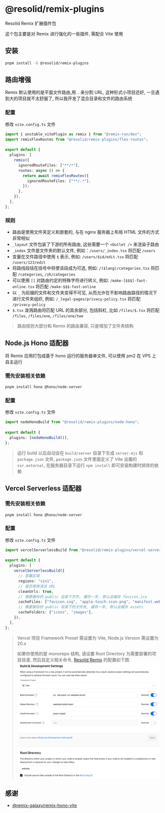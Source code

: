 # @resolid/remix-plugins

Resolid Remix 扩展插件包

这个包主要是对 Remix 进行强化的一些插件, 需配合 Vite 使用

## 安装

```bash
pnpm install -D @resolid/remix-plugins
```

## 路由增强

Remix 默认使用的是平面文件路由,用 `.` 来分割 URL, 这种形式小项目还好, 一旦遇到大的项目就不太舒服了, 所以我开发了混合目录和文件的路由系统

### 配置

修改 `vite.config.ts` 文件

```ts
import { unstable_vitePlugin as remix } from "@remix-run/dev";
import remixFlexRoutes from "@resolid/remix-plugins/flex-routes";

export default {
  plugins: [
    remix({
      ignoredRouteFiles: ["**/*"],
      routes: async () => {
        return await remixFlexRoutes({
          ignoredRouteFiles: ["**/.*"],
        });
      },
    }),
  ],
};
```

### 规则

- 路由是使用文件夹定义和嵌套的, 与在 nginx 服务器上布局 HTML 文件的方式非常相似
- `_layout` 文件包装了下游的所有路由, 这些需要一个 `<Outlet />` 来渲染子路由
- `_index` 文件是文件夹的默认文件, 例如：`/users/_index.tsx` 将匹配 `/users`
- 变量在文件路径中使用 `$` 表示, 例如: `/users/$id/edit.tsx` 将匹配 `/users/123/edit`
- 将路线段括在括号中将使该段成为可选, 例如: `/($lang)/categories.tsx` 将匹配 `/categories`, `/zh/categories`
- 可以使用 `[]` 对路由约定的特殊字符进行转义, 例如: `/make-[$$$]-fast-online.tsx` 将匹配 `/make-$$$-fast-online`
- 以 `_` 为前缀的文件和文件夹变得不可见, 从而允许在不影响路由路径的情况下进行文件夹组织, 例如: `/_legal-pages/privacy-policy.tsx` 将匹配 `/privacy-policy`
- `$.tsx` 泼溅路由将匹配 URL 的其余部分, 包括斜杠, 比如 `/files/$.tsx` 将匹配 `/files`, `/files/one`, `/files/one/two`

> 路由规则大部分和 Remix 的路由兼容, 只是增加了文件夹结构

## Node.js Hono 适配器

将 Remix 应用打包成基于 hono 运行的服务器单文件, 可以使用 pm2 在 VPS 上自主运行

### 需先安装相关依赖

```bash
pnpm install hono @hono/node-server
```

### 配置

修改 `vite.config.ts` 文件

```ts
import nodeHonoBuild from "@resolid/remix-plugins/node-hono";

export default {
  plugins: [nodeHonoBuild()],
};
```

> 运行 build 以后自动会在 `build/server` 目录下生成 `server.mjs` 和 `package.json` 文件, `package.json` 文件里面定义了 Vite 设置的 `ssr.external`, 在服务器目录下运行 `npm install` 即可安装构建时排除的依赖

## Vercel Serverless 适配器

### 需先安装相关依赖

```bash
pnpm install hono @hono/node-server
```

### 配置

修改 `vite.config.ts` 文件

```ts
import vercelServerlessBuild from "@resolid/remix-plugins/vercel-serverless";

export default {
  plugins: [
    vercelServerlessBuild({
      // 部署区域
      regions: "sin1",
      // 是否使用清洁 URL
      cleanUrls: true,
      // 需要缓存的 public 目录下文件, 缓存一天, 默认会缓存 favicon.ico
      cacheFiles: ["favicon.svg", "apple-touch-icon.png", "manifest.webmanifest"],
      // 需要缓存的 public 目录下的文件夹, 缓存一年, 默认会缓存 assets
      cacheFolders: ["icons", "images"],
    }),
  ],
};
```

> Vercel 项目 Framework Preset 需设置为 Vite, Node.js Version 需设置为 20.x
>
> 如果你使用的是 monorepo 结构, 请设置 Root Directory 为需要部署的项目目录, 然后自定义相关命令, [Resolid Remix](https://github.com/huijiewei/resolid-remix) 的配置如下图
> ![Vercel相关设置](.github/assets/vercel-settings.png)

## 感谢

- [@remix-galaxy/remix-hono-vite](https://github.com/rphlmr/remix-galaxy)
